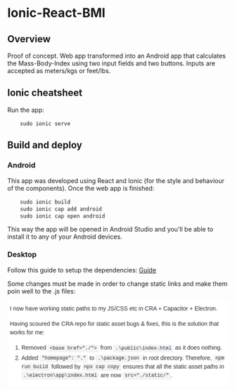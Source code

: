 # Ionic-React-BMI

## Overview

Proof of concept. Web app transformed into an Android app that calculates the Mass-Body-Index using two input fields and two buttons. Inputs are accepted as meters/kgs or feet/lbs.

## Ionic cheatsheet

Run the app:

        sudo ionic serve

## Build and deploy

### Android

This app was developed using React and Ionic (for the style and behaviour of the components).
Once the web app is finished:

        sudo ionic build
        sudo ionic cap add android
        sudo ionic cap open android

This way the app will be opened in Android Studio and you'll be able to install it to any of your Android devices.

### Desktop

Follow this guide to setup the dependencies: [Guide]("https://capacitor.ionicframework.com/docs/electron/")

Some changes must be made in order to change static links and make them poin well to the .js files:

![HowToSolveTheError](./images/HowTO.png)
